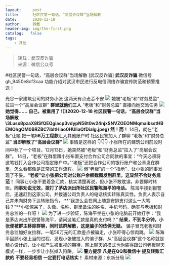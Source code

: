 ```yaml
---
layout:     post
title:      社区民警一句话，“高层会议群”当场解散
date:       2020-12-18
author:     转载
header-img: img/the-first.png
catalog:   false
tags:
    - 其他
---
```


<blockquote><p>转载：武汉反诈骗<br>
来源：微信公众号</p></blockquote>

#社区民警一句话，“高层会议群”当场解散
[武汉反诈骗]
**武汉反诈骗**
微信号gh_9450e8cf3caa
功能介绍对武汉市民进行反电信网络诈骗宣传防范和预警推送！

光谷一家建筑公司的财务小张
这两天有点忐忑不安
![]({{site.baseurl}}/postimg/3Lusx8pzaX8ISfQEQgiacp3vdypN58t0wgyGgXp2QRMn9o28reDML59F4ianlCd2r9K6BIULwHJcF96sf4PPUDiaw.jpeg)
她被“老板”和“财务总监”
拉进一个“高层会议群”
**群里就他们三人**
“老板”和“财务总监”
直接向她交派任务
![]({{site.baseurl}}/postimg/3Lusx8pzaX8ISfQEQgiacp3vdypN58t0w4ptgtLCVZDp9mrkzDjlJLtQHSiblmTBibYM8jLFu40bLcTSvcCg5PJFA.jpeg)
**她觉得……**
**自己，被重用了**
**![](2020-12-18
社区民警一句话，“高层会议群”当场解散\\3Lusx8pzaX8ISfQEQgiacp3vdypN58t0w24njxSNVZOEONMqmaibsstHBEMOhgOM0BRZBC7ibltHiao0HUliaQfDialg.jpeg)**
**然！而！**
14日，就在“老板”让她
把一笔**56万工程款**汇入其他账户时
社区民警加入了群聊
“老板”和“财务总监”
**当即解散了“高层会议群”**
![]({{site.baseurl}}/postimg/3Lusx8pzaX8ISfQEQgiacp3vdypN58t0wN5RLkUgVL6canQDic9kr0jsXHt00mEdiaPTqHicRe3L8fZxjTPtkwxibtw.jpeg)
事情是这样的
👇👇👇
小张所在的建筑公司前段时间中标了一个项目，12月13日，她突然被“老板”和“财务总监”拉入了“高层会议群”。
14日，“老板”在群里跟小张布置支付合作公司合同款的事宜：“今天必须将这笔钱打入合作公司指定账户中。”“老板”还把合作公司的银行账户和公章发在群里，怎么看都像是正常的工作流程。
![]({{site.baseurl}}/postimg/3Lusx8pzaX8ISfQEQgiacp3vdypN58t0w7FIKHvruPsSPIj5r4N5bO8U2LEe8GDIjXrHvb12jiagnGtCePxb5ggQ.png)
但“老板”的一个“指示”，让小张的同事发现了不妥。**“老板”让小张把公司对公账户余额截图发到群里，这显然不合财务规范！**
同事让小张不要着急汇款，核实清楚再说，但小张不敢耽误，非要即时转账。**同事劝说无效，拨打了茅店派出所社区民警陈海平的电话。**
陈海平接到报警后，迅速赶到这家公司，并拨通公司负责人的电话核实转账真实性。负责人表示自己并未向财务下达转账指令，
**“我怎么会在网上随意安排支付这么一大笔钱？”**小张惊呆了，头像、名称、群里备注的姓名、手机号码，确实与老板和财务总监的一样呀！
![]({{site.baseurl}}/postimg/3Lusx8pzaX8ISfQEQgiacp3vdypN58t0wUial8ZfYHGaN5LZoMFIoTQeMPoHjpgqicBFhjUEic4bmNSvG0F6LTTYcg.png)
为了进一步验证，陈海平坐在小张的电脑前开始打字：“我是茅店派出所民警陈海平，请问这笔汇款是真的支付吗？”
**结果，不到半分钟，小张便被群主移除群聊，同时该群解散，这是骗子的伎俩无疑。**
骗子冒充老板和财务总监加好友拉群，一笔56万元的汇款差点被骗走，小张吓得心惊肉跳。
![]({{site.baseurl}}/postimg/3Lusx8pzaX8ISfQEQgiacp3vdypN58t0wl0p2kbhU2fbg6InXJ6lxenpfmK3nHErQXXdsJ3oNZ6BHFBLL9VM5tg.png)
陈海平回顾小张上当的过程，发现小张被拉入的骗子群，从“高层会议群”这个名称就是精心设计的，让小张产生被重视的期待，网上聊天的模式也伪装得跟公司老板聊天模式一样，一步步让小张掉入陷阱。
![]({{site.baseurl}}/postimg/3Lusx8pzaX8ISfQEQgiacp3vdypN58t0woDrRElHvhxgVgiaMgFRoaAKpUaZTibrmmhxYjQwI9gnqKezOKAibYhAYw.png)
**警方提示**
**凡是在QQ和微信中**
**提及转账汇款的**
**不要轻易相信**
**一定要打电话核实！**
素材来源：东新分局
![]({{site.baseurl}}/postimg/8wBAcE4t1v4HfSppiahAeq75iaXnPI7JV5NrTCwFE4cno9FF5jyIlbmuviaFvCRbiaicfkXk6UhNpn9XwtG0IludFsQ.jpeg)
